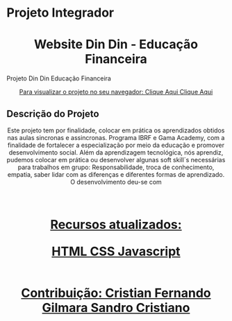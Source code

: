 # Projeto Integrador 

<h1 align="center">Website Din Din - Educação Financeira</h1>
Projeto Din Din Educação Financeira<a href=images/dindin-logo-white.png


<br>
<p align="center"> Para visualizar o projeto no seu navegador:
 <a href="https:// https://user-images.githubusercontent.com/50848988/239696592-73c42717-4210-4226-86c4-7158a505e32c.gif/"> Clique Aqui <a/>
 <a href="https://https://www.figma.com/file/fBQ1nm00ynNQPK9GBwyMBc/dindin?node-id=0%3A1/"> Clique Aqui <a/>

## Descrição do Projeto
<p align="center">
Este projeto tem por finalidade, colocar em prática os aprendizados obtidos nas aulas sincronas e assincronas. 
Programa IBRF e Gama Academy, com a finalidade de fortalecer a especialização por meio da educação e promover desenvolvimento social.
	 Além da aprendizagem tecnológica, nós aprendiz, pudemos colocar em prática ou desenvolver algunas soft skill´s necessárias para trabalhos em  grupo:
	 Responsabilidade, troca de conhecimento, empatia, saber lidar com as diferenças e diferentes formas de aprendizado.
	O desenvolvimento deu-se com

<h1 align="center">
    <a href="https://github.com/SandroCrisAraujo/projeto_gama_grupo4.git">
</p>
<br>
Recursos atualizados:<p>
 HTML
 CSS
 Javascript
	 
</p>
<br>
Contribuição:
Cristian
Fernando
Gilmara 
	Sandro Cristiano











